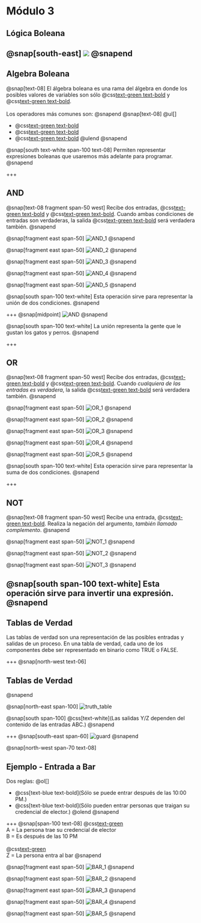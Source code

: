 # Módulo 3
## Lógica Boleana
@snap[south-east]
![](assets/img/binary_watch.png)
@snapend
---
## Algebra Boleana
@snap[text-08]
El álgebra boleana es una rama del álgebra en donde los posibles valores de variables son sólo @css[text-green text-bold](verdadero) y @css[text-green text-bold](falso).
<br><br>
Los operadores más comunes son:
@snapend
@snap[text-08]
@ul[]
* @css[text-green text-bold](AND) 
* @css[text-green text-bold](OR)
* @css[text-green text-bold](NOT)
@ulend
@snapend

@snap[south text-white span-100 text-08]
Permiten representar expresiones boleanas que usaremos más adelante para programar.
@snapend 

+++
## AND
@snap[text-08 fragment span-50 west]
Recibe dos entradas, @css[text-green text-bold](E1) y @css[text-green text-bold](E2). Cuando ambas condiciones de entradas son verdaderas, la salida @css[text-green text-bold](S1) será verdadera también.
@snapend

@snap[fragment east span-50]
![AND_1](assets/data/AND_1.png)
@snapend

@snap[fragment east span-50]
![AND_2](assets/data/AND_2.png)
@snapend

@snap[fragment east span-50]
![AND_3](assets/data/AND_3.png)
@snapend

@snap[fragment east span-50]
![AND_4](assets/data/AND_4.png)
@snapend

@snap[fragment east span-50]
![AND_5](assets/data/AND_5.png)
@snapend

@snap[south span-100 text-white]
Esta operación sirve para representar la unión de dos condiciones.
@snapend

+++
@snap[midpoint]
![AND](assets/img/AND.png)
@snapend

@snap[south span-100 text-white]
La unión representa la gente que le gustan los gatos y perros.
@snapend

+++
## OR

@snap[text-08 fragment span-50 west]
Recibe dos entradas, @css[text-green text-bold](E1) y @css[text-green text-bold](E2). Cuando _cualquiera de las entradas es verdadera_, la salida @css[text-green text-bold](S1) será verdadera también.
@snapend

@snap[fragment east span-50]
![OR_1](assets/data/OR_1.png)
@snapend

@snap[fragment east span-50]
![OR_2](assets/data/OR_2.png)
@snapend

@snap[fragment east span-50]
![OR_3](assets/data/OR_3.png)
@snapend

@snap[fragment east span-50]
![OR_4](assets/data/OR_4.png)
@snapend

@snap[fragment east span-50]
![OR_5](assets/data/OR_5.png)
@snapend


@snap[south span-100 text-white]
Esta operación sirve para representar la suma de dos condiciones.
@snapend

+++
## NOT

@snap[text-08 fragment span-50 west]
Recibe una entrada, @css[text-green text-bold](E1). Realiza la negación del argumento, _también llamado complemento_.
@snapend

@snap[fragment east span-50]
![NOT_1](assets/data/NOT_1.png)
@snapend

@snap[fragment east span-50]
![NOT_2](assets/data/NOT_2.png)
@snapend

@snap[fragment east span-50]
![NOT_3](assets/data/NOT_3.png)
@snapend

@snap[south span-100 text-white]
Esta operación sirve para invertir una expresión.
@snapend
---
## Tablas de Verdad
Las tablas de verdad son una representación de las posibles entradas y salidas de un proceso. En una tabla de verdad, cada uno de los componentes debe ser representado en binario como TRUE o FALSE.

+++
@snap[north-west text-06]
## Tablas de Verdad
@snapend


@snap[north-east span-100]
![truth_table](assets/img/truth_table.png)

@snap[south span-100]
@css[text-white](Las salidas Y/Z dependen del contenido de las entradas ABC.)
@snapend

+++
@snap[south-east span-60]
![guard](assets/img/guard.png)
@snapend

@snap[north-west span-70 text-08]
## Ejemplo - Entrada a Bar
Dos reglas:
@ol[]
* @css[text-blue text-bold](Sólo se puede entrar después de las 10:00 PM.)
* @css[text-blue text-bold](Sólo pueden entrar personas que traigan su credencial de elector.)
@olend
@snapend

+++
@snap[span-100 text-08]
@css[text-green](Entradas:) <br>
A = La persona trae su credencial de elector <br>
B = Es después de las 10 PM<br>
<br>
@css[text-green](Salidas:)<br>
Z = La persona entra al bar
@snapend

@snap[fragment east span-50]
![BAR_1](assets/img/bar_1.png)
@snapend

@snap[fragment east span-50]
![BAR_2](assets/img/bar_2.png)
@snapend

@snap[fragment east span-50]
![BAR_3](assets/img/bar_3.png)
@snapend

@snap[fragment east span-50]
![BAR_4](assets/img/bar_4.png)
@snapend

@snap[fragment east span-50]
![BAR_5](assets/img/bar_5.png)
@snapend